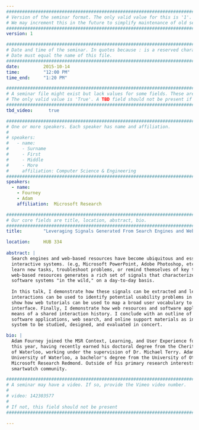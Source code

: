 ```yaml
---
################################################################################
# Version of the seminar format. The only valid value for this is '1'. 
# We may increment this in the future to simplify maintenance of old seminars.
################################################################################
version: 1

################################################################################
# Date and time of the seminar. In quotes because : is a reserved character.
# Date must equal the name of this file.
################################################################################
date:         2015-10-14
time:         "12:00 PM"
time_end:     "1:20 PM"

################################################################################
# A seminar file might exist but lack values for some fields. These are 'TBD'. 
# The only valid value is 'True'. A TBD field should not be present if 'False'.
################################################################################
tbd_video:      true

################################################################################
# One or more speakers. Each speaker has name and affiliation.
#
# speakers:
#   - name: 
#     - Surname
#     - First
#     - Middle
#     - More
#     affiliation: Computer Science & Engineering 
################################################################################
speakers:
  - name:
    - Fourney
    - Adam
    affiliation:  Microsoft Research

################################################################################
# Our core fields are title, location, abstract, bio.
################################################################################
title:        "Leveraging Signals Generated From Search Engines and Web-based Resources"

location:     HUB 334
    
abstract: |
  Search engines and web-based resources have become ubiquitous and essential tools for supporting the use of 
  interactive systems. (e.g, Microsoft PowerPoint, Adobe Photoshop, etc.) For example, people rely on web resources to 
  learn new tasks, troubleshoot problems, or remind themselves of key task details. This reliance on search engines and 
  web-based resources generates a rich set of signals that characterizes how the population thinks about and uses 
  software systems "in the wild," on a day-to-day basis. 
  
  In this talk, I demonstrate how these signals can be extracted and leveraged. Specifically, I show how logs of online 
  interactions can be used to identify potential usability problems in any publicly available interactive system. I 
  show how web tutorials can be used to map a broad user vocabulary to the narrow vocabulary expressed in a user 
  interface. Finally, I demonstrate how web resources and software applications can mutually enhance each other by 
  means of a shared interaction history. I conclude with an outline of my long-term research vision, which casts 
  software applications, web search, and online support materials as interoperating components of a larger holistic 
  system to be studied, designed, and evaluated in concert.

bio: |
  Adam Fourney joined the MSR Context, Learning, and User Experience for Search (CLUES) research group in September of 
  this year, having recently earned his doctoral degree from the Cheriton School of Computer Science at the University 
  of Waterloo, working under the supervision of Dr. Michael Terry. Adam also holds a master's degree from the 
  University of Waterloo, a bachelor's degree from the University of Ottawa, and has interned on two occasions at 
  Microsoft Research Redmond. Outside of his primary research interests, Adam is an active developer in the Pebble 
  smartwatch community.

################################################################################
# A seminar may have a video. If so, provide the Vimeo video number.
#
# video: 142303577
#
# If not, this field should not be present 
################################################################################

---
```


